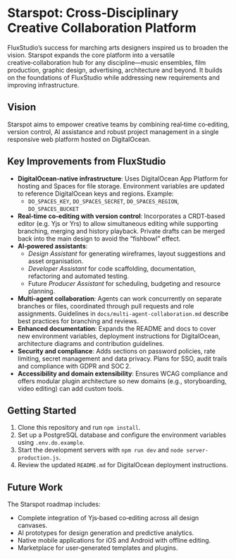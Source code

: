 # Starspot: Cross‑Disciplinary Creative Collaboration Platform

FluxStudio’s success for marching arts designers inspired us to broaden the vision. Starspot expands the core platform into a versatile creative‑collaboration hub for any discipline—music ensembles, film production, graphic design, advertising, architecture and beyond. It builds on the foundations of FluxStudio while addressing new requirements and improving infrastructure.

## Vision
Starspot aims to empower creative teams by combining real‑time co‑editing, version control, AI assistance and robust project management in a single responsive web platform hosted on DigitalOcean.

## Key Improvements from FluxStudio
- **DigitalOcean‑native infrastructure**: Uses DigitalOcean App Platform for hosting and Spaces for file storage. Environment variables are updated to reference DigitalOcean keys and regions. Example:  
  - `DO_SPACES_KEY`, `DO_SPACES_SECRET`, `DO_SPACES_REGION`, `DO_SPACES_BUCKET`  
- **Real‑time co‑editing with version control**: Incorporates a CRDT‑based editor (e.g. Yjs or Yrs) to allow simultaneous editing while supporting branching, merging and history playback. Private drafts can be merged back into the main design to avoid the “fishbowl” effect.  
- **AI‑powered assistants**:  
  - *Design Assistant* for generating wireframes, layout suggestions and asset organisation.  
  - *Developer Assistant* for code scaffolding, documentation, refactoring and automated testing.  
  - Future *Producer Assistant* for scheduling, budgeting and resource planning.  
- **Multi‑agent collaboration**: Agents can work concurrently on separate branches or files, coordinated through pull requests and role assignments. Guidelines in `docs/multi-agent-collaboration.md` describe best practices for branching and reviews.  
- **Enhanced documentation**: Expands the README and docs to cover new environment variables, deployment instructions for DigitalOcean, architecture diagrams and contribution guidelines.  
- **Security and compliance**: Adds sections on password policies, rate limiting, secret management and data privacy. Plans for SSO, audit trails and compliance with GDPR and SOC 2.  
- **Accessibility and domain extensibility**: Ensures WCAG compliance and offers modular plugin architecture so new domains (e.g., storyboarding, video editing) can add custom tools.  

## Getting Started
1. Clone this repository and run `npm install`.  
2. Set up a PostgreSQL database and configure the environment variables using `.env.do.example`.  
3. Start the development servers with `npm run dev` and `node server-production.js`.  
4. Review the updated `README.md` for DigitalOcean deployment instructions.  

## Future Work
The Starspot roadmap includes:  
- Complete integration of Yjs‑based co‑editing across all design canvases.  
- AI prototypes for design generation and predictive analytics.  
- Native mobile applications for iOS and Android with offline editing.  
- Marketplace for user‑generated templates and plugins.  
